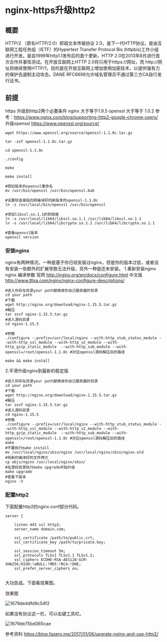 # nginx-https升级http2

## 概要
HTTP/2 （原名HTTP/2.0）即超文本传输协议 2.0，是下一代HTTP协议。是由互联网工程任务组（IETF）的Hypertext Transfer Protocol Bis (httpbis)工作小组进行开发。是自1999年http1.1发布后的首个更新。HTTP 2.0在2013年8月进行首次合作共事性测试。在开放互联网上HTTP 2.0将只用于https://网址，而 http://网址将继续使用HTTP/1，目的是在开放互联网上增加使用加密技术，以提供强有力的保护去遏制主动攻击。DANE RFC6698允许域名管理员不通过第三方CA自行发行证书。
## 前提
https 升级到http2两个必要条件
nginx 大于等于1.9.5
openssl 大于等于 1.0.2
参考：https://www.nginx.com/blog/supporting-http2-google-chrome-users/
升级openssl
https://www.openssl.org/source/

```
wget https://www.openssl.org/source/openssl-1.1.0c.tar.gz

tar -zxf openssl-1.1.0c.tar.gz

cd openssl-1.1.0c

./config

make

make install

#把旧版本的openssl重命名
mv /usr/bin/openssl /usr/bin/openssl.bak

#设置软连接指向刚编译好的新版本的openssl-1.1.0c
ln -s /usr/local/bin/openssl /usr/bin/openssl

#添加libssl.so.1.1的软链接
ln -s /usr/local/lib64/libssl.so.1.1 /usr/lib64/libssl.so.1.1
ln -s /usr/local/lib64/libcrypto.so.1.1 /usr/lib64/libcrypto.so.1.1

#查看openssl版本
openssl version
```

### 安装nginx
nginx有两种情况，一种是基于你已经安装过nginx，但是你的版本过低，或者没有安装一些额外的扩展导致无法升级，另外一种是还未安装。
1.重新安装nginx
nginx 编译参数
官网
http://nginx.org/en/docs/configure.html
中文版
http://www.ttlsa.com/nginx/nginx-configure-descriptions/
```
#进入你存在目录your path替换成你自己服务器的目录
cd your path
#下载
wget http://nginx.org/download/nginx-1.15.5.tar.gz
#解压
tar zxvf nginx-1.15.5.tar.gz
#进入源码目录
cd nginx-1.15.5

#参数
./configure --prefix=/usr/local/nginx --with-http_stub_status_module --with-http_ssl_module --with-http_v2_module --with-http_gzip_static_module  --with-http_sub_module --with-openssl=/root/openssl-1.1.0c #对应openssl源码解压后的路径

make && make install

```


2.平滑升级nginx到最新的稳定版

```
#进入你存在目录your path替换成你自己服务器的目录
cd your path
#下载
wget http://nginx.org/download/nginx-1.15.5.tar.gz
#解压
tar zxvf nginx-1.15.5.tar.gz
#进入源码目录
cd nginx-1.15.5
#参数
./configure --prefix=/usr/local/nginx --with-http_stub_status_module --with-http_ssl_module --with-http_v2_module --with-http_gzip_static_module  --with-http_sub_module --with-openssl=/root/openssl-1.1.0c #对应openssl源码解压后的路径
make
#不要执行make install
mv /usr/local/nginx/sbin/nginx /usr/local/nginx/sbin/nginx.old
#将新的编译好的文件拷贝
cp objs/nginx /usr/local/nginx/sbin/
#在源码目录执行make upgrade开始升级
make upgrade
#查看下版本
nginx -V

```

### 配置http2
下面配置http2的nginx.conf部分代码。
```
server {

	listen 443 ssl http2;
	server_name domain.com;

	ssl_certificate /path/to/public.crt;
	ssl_certificate_key /path/to/private.key;
	
	ssl_session_timeout 5m; 
	ssl_protocols TLSv1 TLSv1.1 TLSv1.2; 
	ssl_ciphers ECDHE-RSA-AES128-GCM-SHA256:HIGH:!aNULL:!MD5:!RC4:!DHE;     
	ssl_prefer_server_ciphers on;
	

```

大功告成。下面看效果图。



效果图

![1679de4dfd9c54f2](https://s3.qiufeng.blue/blog/1679de4dfd9c54f2.jpg)

如果没有协议这一栏，可以右键工具栏。

![1679de75bd365cae](https://s3.qiufeng.blue/blog/1679de75bd365cae.jpg)

参考资料
https://blog.fazero.me/2017/01/06/upgrate-nginx-and-use-http2/
